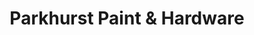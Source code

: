 ---
title: "Parkhurst Paint & Hardware"
url: /parkhurst/parkhurst-paint-und-hardware/
shop: Eisenwaren
---